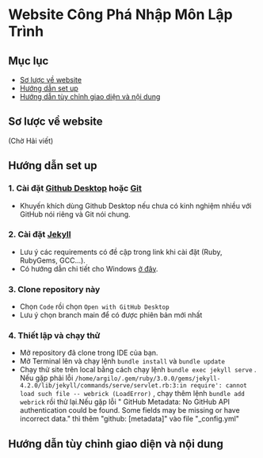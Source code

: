 # Website Công Phá Nhập Môn Lập Trình
## Mục lục
- [Sơ lược về website](#sơ-lược-về-website)
- [Hướng dẫn set up](#hướng-dẫn-set-up)
- [Hướng dẫn tùy chỉnh giao diện và nội dung](#hướng-dẫn-tùy-chỉnh-giao-diện-và-nội-dung)
## Sơ lược về website
(Chờ Hải viết)
## Hướng dẫn set up
### 1. Cài đặt [Github Desktop](https://desktop.github.com/) hoặc [Git](https://git-scm.com/downloads)

- Khuyến khích dùng Github Desktop nếu chưa có kinh nghiệm nhiều với GitHub nói riêng và Git nói chung.
### 2. Cài đặt [Jekyll](https://jekyllrb.com/docs/installation/)
- Lưu ý các requirements có đề cập trong link khi cài đặt (Ruby, RubyGems, GCC...).
- Có hướng dẫn chi tiết cho Windows [ở đây](https://jekyllrb.com/docs/installation/windows/).
### 3. Clone repository này
- Chọn `Code` rồi chọn `Open with GitHub Desktop`
- Lưu ý chọn branch main để có được phiên bản mới nhất
### 4. Thiết lập và chạy thử
- Mở repository đã clone trong IDE của bạn.
- Mở Terminal lên và chạy lệnh `bundle install` và `bundle update`
- Chạy thử site trên local bằng cách chạy lệnh `bundle exec jekyll serve` . Nếu gặp phải lỗi `/home/argilo/.gem/ruby/3.0.0/gems/jekyll-4.2.0/lib/jekyll/commands/serve/servlet.rb:3:in require': cannot load such file -- webrick (LoadError)` , chạy thêm lệnh `bundle add webrick` rồi thử lại.Nếu gặp lỗi " GitHub Metadata: No GitHub API authentication could be found. Some fields may be missing or have incorrect data." thì thêm "github: [metadata]" vào file "_config.yml"

## Hướng dẫn tùy chỉnh giao diện và nội dung


